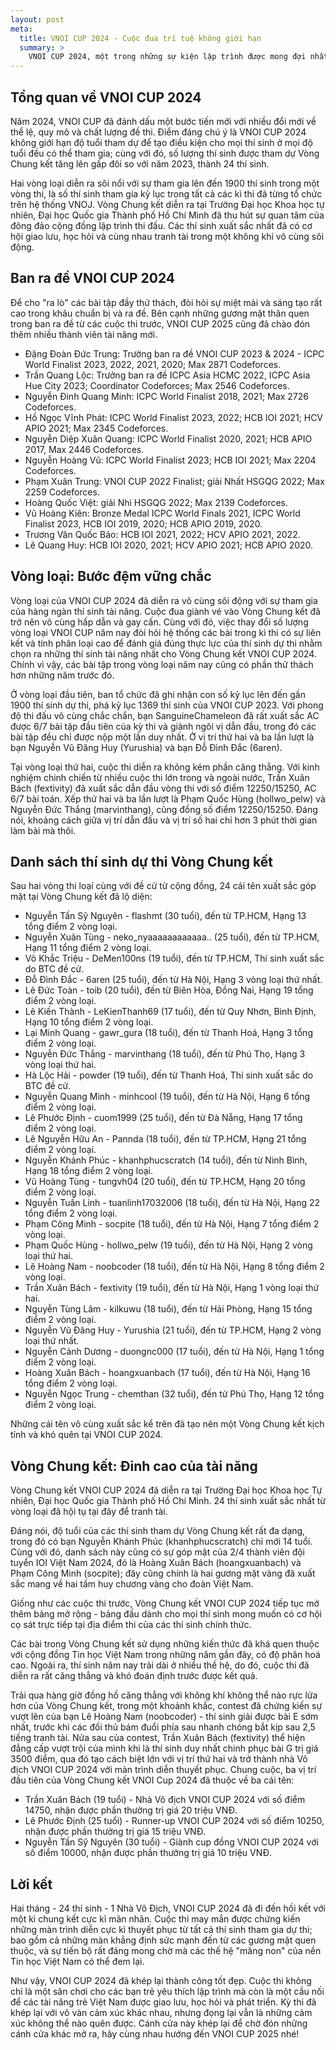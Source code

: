 ```yaml
---
layout: post
meta:
  title: VNOI CUP 2024 - Cuộc đua trí tuệ không giới hạn
  summary: >
    VNOI CUP 2024, một trong những sự kiện lập trình được mong đợi nhất trong năm được tổ chức bởi VNOI, đã khép lại với những thành công rực rỡ. Lần thứ ba cuộc thi được tổ chức, đây không chỉ là sân chơi cho các bạn trẻ yêu thích lập trình thi đấu thể hiện tài năng mà còn là cầu nối để cộng đồng lập trình Việt Nam giao lưu, học hỏi và phát triển. Bài viết này sẽ đưa quý độc giả đi qua hành trình đầy kịch tính của VNOI CUP 2024, từ những vòng loại sôi động đến chung kết đầy căng thẳng.
---
```


## Tổng quan về VNOI CUP 2024

Năm 2024, VNOI CUP đã đánh dấu một bước tiến mới với nhiều đổi mới về thể lệ, quy mô và chất lượng đề thi. Điểm đáng chú ý là VNOI CUP 2024 không giới hạn độ tuổi tham dự để tạo điều kiện cho mọi thí sinh ở mọi độ tuổi đều có thể tham gia; cùng với đó, số lượng thí sinh được tham dự Vòng Chung kết tăng lên gấp đôi so với năm 2023, thành 24 thí sinh.

Hai vòng loại diễn ra sôi nổi với sự tham gia lên đến 1900 thí sinh trong một vòng thi, là số thí sinh tham gia kỷ lục trong tất cả các kì thi đã từng tổ chức trên hệ thống VNOJ. Vòng Chung kết diễn ra tại Trường Đại học Khoa học tự nhiên, Đại học Quốc gia Thành phố Hồ Chí Minh đã thu hút sự quan tâm của đông đảo cộng đồng lập trình thi đấu. Các thí sinh xuất sắc nhất đã có cơ hội giao lưu, học hỏi và cùng nhau tranh tài trong một không khí vô cùng sôi động.

## Ban ra đề VNOI CUP 2024

Để cho "ra lò" các bài tập đầy thử thách, đòi hỏi sự miệt mài và sáng tạo rất cao trong khâu chuẩn bị và ra đề. Bên cạnh những gương mặt thân quen trong ban ra đề từ các cuộc thi trước, VNOI CUP 2025 cũng đã chào đón thêm nhiều thành viên tài năng mới.

- Đặng Đoàn Đức Trung: Trưởng ban ra đề VNOI CUP 2023 & 2024 - ICPC World Finalist 2023, 2022, 2021, 2020; Max 2871 Codeforces.
- Trần Quang Lộc: Trưởng ban ra đề ICPC Asia HCMC 2022, ICPC Asia Hue City 2023; Coordinator Codeforces; Max 2546 Codeforces.
- Nguyễn Đinh Quang Minh: ICPC World Finalist 2018, 2021; Max 2726 Codeforces.
- Hồ Ngọc Vĩnh Phát: ICPC World Finalist 2023, 2022; HCB IOI 2021; HCV APIO 2021; Max 2345 Codeforces.
- Nguyễn Diệp Xuân Quang: ICPC World Finalist 2020, 2021; HCB APIO 2017, Max 2446 Codeforces.
- Nguyễn Hoàng Vũ: ICPC World Finalist 2023; HCB IOI 2021; Max 2204 Codeforces.
- Phạm Xuân Trung: VNOI CUP 2022 Finalist; giải Nhất HSGQG 2022; Max 2259 Codeforces.
- Hoàng Quốc Việt: giải Nhì HSGQG 2022; Max 2139 Codeforces.
- Vũ Hoàng Kiên: Bronze Medal ICPC World Finals 2021, ICPC World Finalist 2023, HCB IOI 2019, 2020; HCB APIO 2019, 2020.
- Trương Văn Quốc Bảo: HCB IOI 2021, 2022; HCV APIO 2021, 2022.
- Lê Quang Huy: HCB IOI 2020, 2021; HCV APIO 2021; HCB APIO 2020.

## Vòng loại: Bước đệm vững chắc

Vòng loại của VNOI CUP 2024 đã diễn ra vô cùng sôi động với sự tham gia của hàng ngàn thí sinh tài năng. Cuộc đua giành vé vào Vòng Chung kết đã trở nên vô cùng hấp dẫn và gay cấn. Cùng với đó, việc thay đổi số lượng vòng loại VNOI CUP năm nay đòi hỏi hệ thống các bài trong kì thi có sự liên kết và tính phân loại cao để đánh giá đúng thực lực của thí sinh dự thi nhằm chọn ra những thí sinh tài năng nhất cho Vòng Chung kết VNOI CUP 2024. Chính vì vậy, các bài tập trong vòng loại năm nay cũng có phần thử thách hơn những năm trước đó.

Ở vòng loại đầu tiên, ban tổ chức đã ghi nhận con số kỷ lục lên đến gần 1900 thí sinh dự thi, phá kỷ lục 1369 thí sinh của VNOI CUP 2023. Với phong độ thi đấu vô cùng chắc chắn, bạn SanguineChameleon đã rất xuất sắc AC được 6/7 bài tập đầu tiên của kỳ thi và giành ngôi vị dẫn đầu, trong đó các bài tập đều chỉ được nộp một lần duy nhất. Ở vị trí thứ hai và ba lần lượt là bạn Nguyễn Vũ Đăng Huy (Yurushia) và bạn Đỗ Đình Đắc (6aren).

Tại vòng loại thứ hai, cuộc thi diễn ra không kém phần căng thẳng. Với kinh nghiệm chinh chiến từ nhiều cuộc thi lớn trong và ngoài nước, Trần Xuân Bách (fextivity) đã xuất sắc dẫn đầu vòng thi với số điểm 12250/15250, AC 6/7 bài toán. Xếp thứ hai và ba lần lượt là Phạm Quốc Hùng (hollwo_pelw) và Nguyễn Đức Thắng (marvinthang), cũng đồng số điểm 12250/15250. Đáng nói, khoảng cách giữa vị trí dẫn đầu và vị trí số hai chỉ hơn 3 phút thời gian làm bài mà thôi.

## Danh sách thí sinh dự thi Vòng Chung kết

Sau hai vòng thi loại cùng với đề cử từ cộng đồng, 24 cái tên xuất sắc góp mặt tại Vòng Chung kết đã lộ diện:

- Nguyễn Tấn Sỹ Nguyên - flashmt (30 tuổi), đến từ TP.HCM, Hạng 13 tổng điểm 2 vòng loại.
- Nguyễn Xuân Tùng - neko_nyaaaaaaaaaaaa.. (25 tuổi), đến từ TP.HCM, Hạng 11 tổng điểm 2 vòng loại.
- Võ Khắc Triệu - DeMen100ns (19 tuổi), đến từ TP.HCM, Thí sinh xuất sắc do BTC đề cử.
- Đỗ Đình Đắc - 6aren (25 tuổi), đến từ Hà Nội, Hạng 3 vòng loại thứ nhất.
- Lê Đức Toàn - toib (20 tuổi), đến từ Biên Hòa, Đồng Nai, Hạng 19 tổng điểm 2 vòng loại.
- Lê Kiến Thành - LeKienThanh69 (17 tuổi), đến từ Quy Nhơn, Bình Định, Hạng 10 tổng điểm 2 vòng loại.
- Lại Minh Quang - gawr_gura (18 tuổi), đến từ Thanh Hoá, Hạng 3 tổng điểm 2 vòng loại.
- Nguyễn Đức Thắng - marvinthang (18 tuổi), đến từ Phú Thọ, Hạng 3 vòng loại thứ hai.
- Hà Lộc Hải - powder (19 tuổi), đến từ Thanh Hoá, Thí sinh xuất sắc do BTC đề cử.
- Nguyễn Quang Minh - minhcool (19 tuổi), đến từ Hà Nội, Hạng 6 tổng điểm 2 vòng loại.
- Lê Phước Định - cuom1999 (25 tuổi), đến từ Đà Nẵng, Hạng 17 tổng điểm 2 vòng loại.
- Lê Nguyễn Hữu An - Pannda (18 tuổi), đến từ TP.HCM, Hạng 21 tổng điểm 2 vòng loại.
- Nguyễn Khánh Phúc - khanhphucscratch (14 tuổi), đến từ Ninh Bình, Hạng 18 tổng điểm 2 vòng loại.
- Vũ Hoàng Tùng - tungvh04 (20 tuổi), đến từ TP.HCM, Hạng 20 tổng điểm 2 vòng loại.
- Nguyễn Tuấn Linh - tuanlinh17032006 (18 tuổi), đến từ Hà Nội, Hạng 22 tổng điểm 2 vòng loại.
- Phạm Công Minh - socpite (18 tuổi), đến từ Hà Nội, Hạng 7 tổng điểm 2 vòng loại.
- Phạm Quốc Hùng - hollwo_pelw (19 tuổi), đến từ Hà Nội, Hạng 2 vòng loại thứ hai.
- Lê Hoàng Nam - noobcoder (18 tuổi), đến từ Hà Nội, Hạng 8 tổng điểm 2 vòng loại.
- Trần Xuân Bách - fextivity (19 tuổi), đến từ Hà Nội, Hạng 1 vòng loại thứ hai.
- Nguyễn Tùng Lâm - kilkuwu (18 tuổi), đến từ Hải Phòng, Hạng 15 tổng điểm 2 vòng loại.
- Nguyễn Vũ Đăng Huy - Yurushia (21 tuổi), đến từ TP.HCM, Hạng 2 vòng loại thứ nhất.
- Nguyễn Cảnh Dương - duongnc000 (17 tuổi), đến từ Hà Nội, Hạng 1 tổng điểm 2 vòng loại.
- Hoàng Xuân Bách - hoangxuanbach (17 tuổi), đến từ Hà Nội, Hạng 16 tổng điểm 2 vòng loại.
- Nguyễn Ngọc Trung - chemthan (32 tuổi), đến từ Phú Thọ, Hạng 12 tổng điểm 2 vòng loại.

Những cái tên vô cùng xuất sắc kể trên đã tạo nên một Vòng Chung kết kịch tính và khó quên tại VNOI CUP 2024.

## Vòng Chung kết: Đỉnh cao của tài năng

Vòng Chung kết VNOI CUP 2024 đã diễn ra tại Trường Đại học Khoa học Tự nhiên, Đại học Quốc gia Thành phố Hồ Chí Minh. 24 thí sinh xuất sắc nhất từ vòng loại đã hội tụ tại đây để tranh tài.

Đáng nói, độ tuổi của các thí sinh tham dự Vòng Chung kết rất đa dạng, trong đó có bạn Nguyễn Khánh Phúc (khanhphucscratch) chỉ mới 14 tuổi. Cùng với đó, danh sách này cũng có sự góp mặt của 2/4 thành viên đội tuyển IOI Việt Nam 2024, đó là Hoàng Xuân Bách (hoangxuanbach) và Phạm Công Minh (socpite); đây cũng chính là hai gương mặt vàng đã xuất sắc mang về hai tấm huy chương vàng cho đoàn Việt Nam.

Giống như các cuộc thi trước, Vòng Chung kết VNOI CUP 2024 tiếp tục mở thêm bảng mở rộng - bảng đấu dành cho mọi thí sinh mong muốn có cơ hội cọ sát trực tiếp tại địa điểm thi của các thí sinh chính thức.

Các bài trong Vòng Chung kết sử dụng những kiến thức đã khá quen thuộc với cộng đồng Tin học Việt Nam trong những năm gần đây, có độ phân hoá cao. Ngoài ra, thí sinh năm nay trải dài ở nhiều thế hệ, do đó, cuộc thi đã diễn ra rất căng thẳng và khó đoán định trước được kết quả.

Trải qua hàng giờ đồng hồ căng thẳng với không khí không thể nào rực lửa hơn của Vòng Chung kết, trong một khoảnh khắc, contest đã chứng kiến sự vượt lên của bạn Lê Hoàng Nam (noobcoder) - thí sinh giải được bài E sớm nhất, trước khi các đối thủ bám đuổi phía sau nhanh chóng bắt kịp sau 2,5 tiếng tranh tài. Nửa sau của contest, Trần Xuân Bách (fextivity) thể hiện đẳng cấp vượt trội của mình khi là thí sinh duy nhất chinh phục bài G trị giá 3500 điểm, qua đó tạo cách biệt lớn với vị trí thứ hai và trở thành nhà Vô địch VNOI CUP 2024 với màn trình diễn thuyết phục. Chung cuộc, ba vị trí đầu tiên của Vòng Chung kết VNOI Cup 2024 đã thuộc về ba cái tên:

- Trần Xuân Bách (19 tuổi) - Nhà Vô địch VNOI CUP 2024 với số điểm 14750, nhận được phần thưởng trị giá 20 triệu VNĐ.
- Lê Phước Định (25 tuổi) - Runner-up VNOI CUP 2024 với số điểm 10250, nhận được phần thưởng trị giá 15 triệu VNĐ.
- Nguyễn Tấn Sỹ Nguyên (30 tuổi) - Giành cup đồng VNOI CUP 2024 với số điểm 10000, nhận được phần thưởng trị giá 10 triệu VNĐ.

## Lời kết

Hai tháng - 24 thí sinh - 1 Nhà Vô Địch, VNOI CUP 2024 đã đi đến hồi kết với một kì chung kết cực kì mãn nhãn. Cuộc thi may mắn được chứng kiến những màn trình diễn cực kì thuyết phục từ tất cả thí sinh tham gia dự thi; bao gồm cả những màn khẳng định sức mạnh đến từ các gương mặt quen thuộc, và sự tiến bộ rất đáng mong chờ mà các thế hệ "măng non" của nền Tin học Việt Nam có thể đem lại.

Như vậy, VNOI CUP 2024 đã khép lại thành công tốt đẹp. Cuộc thi không chỉ là một sân chơi cho các bạn trẻ yêu thích lập trình mà còn là một cầu nối để các tài năng trẻ Việt Nam được giao lưu, học hỏi và phát triển. Kỳ thi đã khép lại với vô vàn cảm xúc khác nhau, nhưng đọng lại vẫn là những cảm xúc không thể nào quên được. Cánh cửa này khép lại để chờ đón những cánh cửa khác mở ra, hãy cùng nhau hướng đến VNOI CUP 2025 nhé!
